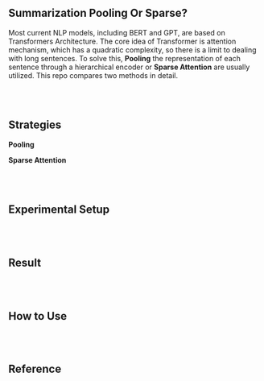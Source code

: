 ## Summarization Pooling Or Sparse?

Most current NLP models, including BERT and GPT, are based on Transformers Architecture. The core idea of Transformer is attention mechanism, which has a quadratic complexity, so there is a limit to dealing with long sentences. To solve this, **Pooling** the representation of each sentence through a hierarchical encoder or **Sparse Attention** are usually utilized. This repo compares two methods in detail.



<br>
<br>

## Strategies

**Pooling** <br>

**Sparse Attention**

<br>
<br>

## Experimental Setup

<br>
<br>

## Result

<br>
<br>

## How to Use

<br>
<br>

## Reference

<br>

